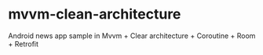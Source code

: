 # mvvm-clean-architecture
Android news app sample in Mvvm + Clear architecture + Coroutine + Room + Retrofit
